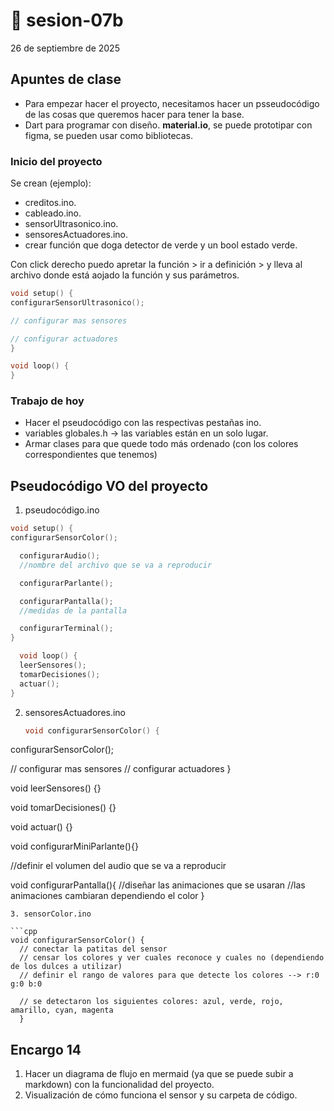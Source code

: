 # 🌷 sesion-07b

26 de septiembre de 2025

## Apuntes de clase 
- Para empezar hacer el proyecto, necesitamos hacer un psseudocódigo de las cosas que queremos hacer para tener la base.
- Dart para programar con diseño. **material.io**, se puede prototipar con figma, se pueden usar como bibliotecas. 

### Inicio del proyecto
Se crean (ejemplo):
- creditos.ino.
- cableado.ino.
- sensorUltrasonico.ino.
- sensoresActuadores.ino.
- crear función que doga detector de verde y un bool estado verde.

Con click derecho puedo apretar la función > ir a definición > y lleva al archivo donde está aojado la función y sus parámetros.
```cpp
void setup() {
configurarSensorUltrasonico();

// configurar mas sensores 

// configurar actuadores
}

void loop() {
}
```
### Trabajo de hoy
- Hacer el pseudocódigo con las respectivas pestañas ino.
- variables globales.h -> las variables están en un solo lugar.
- Armar clases para que quede todo más ordenado (con los colores correspondientes que tenemos)

## Pseudocódigo VO del proyecto

1. pseudocódigo.ino
```cpp
void setup() {
configurarSensorColor();

  configurarAudio();
  //nombre del archivo que se va a reproducir

  configurarParlante();

  configurarPantalla();
  //medidas de la pantalla

  configurarTerminal();
}

  void loop() {
  leerSensores();
  tomarDecisiones();
  actuar();
}
```
2. sensoresActuadores.ino

   ```cpp
   void configurarSensorColor() {

  configurarSensorColor();

  // configurar mas sensores
  // configurar actuadores
}

void leerSensores() {}

void tomarDecisiones() {}

void actuar() {}


void configurarMiniParlante(){}

//definir el volumen del audio que se va a reproducir

void configurarPantalla(){
//diseñar las animaciones que se usaran
//las animaciones cambiaran dependiendo el color 
}  
```
3. sensorColor.ino

```cpp
void configurarSensorColor() {
  // conectar la patitas del sensor 
  // censar los colores y ver cuales reconoce y cuales no (dependiendo de los dulces a utilizar)
  // definir el rango de valores para que detecte los colores --> r:0 g:0 b:0
  
  // se detectaron los siguientes colores: azul, verde, rojo, amarillo, cyan, magenta
  }
```

## Encargo 14
1. Hacer un diagrama de flujo en mermaid (ya que se puede subir a markdown) con la funcionalidad del proyecto.
2. Visualización de cómo funciona el sensor y su carpeta de código.
